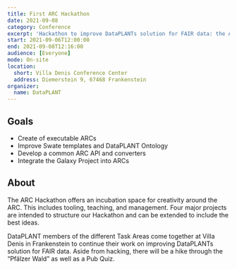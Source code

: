 ```yaml
---
title: First ARC Hackathon
date: 2021-09-08
category: Conference
excerpt: 'Hackathon to improve DataPLANTs solution for FAIR data: the Annotated Research Context and its associated tools and services.'
start: 2021-09-06T12:00:00
end: 2021-09-08T12:16:00
audience: [Everyone]
mode: On-site
location: 
  short: Villa Denis Conference Center
  address: Diemerstein 9, 67468 Frankenstein
organizer:
  name: DataPLANT
---
```


## Goals
- Create of executable ARCs
- Improve Swate templates and DataPLANT Ontology
- Develop a common ARC API and converters
- Integrate the Galaxy Project into ARCs

## About

The ARC Hackathon offers an incubation space for creativity around the ARC. This includes tooling, teaching, and management. Four major projects are intended to structure our Hackathon and can be extended to include the best ideas. 

DataPLANT members of the different Task Areas come together at Villa Denis in Frankenstein to continue their work on improving DataPLANTs solution for FAIR data. Aside from hacking, there will be a hike through the “Pfälzer Wald” as well as a Pub Quiz.